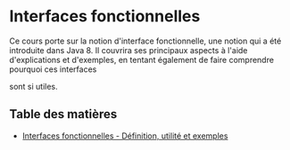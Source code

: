 # Interfaces fonctionnelles

Ce cours porte sur la notion d'interface fonctionnelle, une notion qui a été introduite dans Java 8. Il couvrira ses principaux
aspects à l'aide d'explications et d'exemples, en tentant également de faire comprendre pourquoi ces interfaces

sont si utiles.

## Table des matières

- [Interfaces fonctionnelles - Définition, utilité et exemples](fr/INTERFACES_FONCTIONNELLES.md)
